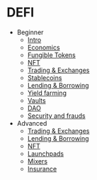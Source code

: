 # DEFI

- Beginner
  * [Intro](beginner/defi.md)
  * [Economics](beginner/economics.md)
  * [Fungible Tokens](beginner/tokens/README.md)
  * [NFT](beginner/nft/README.md)
  * [Trading & Exchanges](beginner/trading/README.md)
  * [Stablecoins](beginner/stablecoins.md)
  * [Lending & Borrowing](beginner/lending.md)
  * [Yield farming](beginner/yield.md)
  * [Vaults](beginner/vaults.md)
  * [DAO](beginner/dao.md)
  * [Security and frauds](beginner/security/README.md)
- Advanced
  * [Trading & Exchanges](advanced/trading/README.md)
  * [Lending & Borrowing](advanced/lending/README.md)
  * [NFT](advanced/nft/README.md)
  * [Launchpads](advanced/launchpads/launchpads.md)
  * [Mixers](advanced/mixers/README.md)
  * [Insurance](advanced/insurance/README.md)
